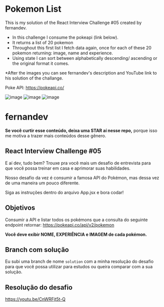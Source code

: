 # Pokemon List

This is my solution of the React Interview Challenge #05 created by fernandev.
- In this challenge I consume the pokeapi (link below).
- It returns a list of 20 pokemon 
- Throughout this first list I fetch data again, once for each of these 20 pokemon returning: image, name and experience. 
- Using state I can sort between alphabetically descending/ ascending or the original format it comes.

*After the images you can see fernandev's description and YouTube link to his solution of the challange.

Poke API: https://pokeapi.co/

![image](https://user-images.githubusercontent.com/109878939/212134680-5da1524b-fcb9-46ae-a874-18b9cd24672c.png)
![image](https://user-images.githubusercontent.com/109878939/212134736-842ed75f-a8c3-4217-b9d9-485f65630871.png)
![image](https://user-images.githubusercontent.com/109878939/212134779-7ef15a7c-af51-44d0-91f3-403df8a0dea9.png)


# fernandev

**Se você curtir esse conteúdo, deixa uma STAR aí nesse repo,** porque isso me motiva a trazer mais conteúdos desse gênero.

## React Interview Challenge #05

E aí dev, tudo bem? Trouxe pra você mais um desafio de entrevista para que você possa treinar em casa e aprimorar suas habilidades.

Nosso desafio da vez é consumir a famosa API do Pokémon, mas dessa vez de uma maneira um pouco diferente.

Siga as instruções dentro do arquivo App.jsx e bora codar!

## Objetivos

Consumir a API e listar todos os pokémons que a consulta do seguinte endpoint retornar:
https://pokeapi.co/api/v2/pokemon

**Você deve exibir NOME, EXPERIÊNCIA e IMAGEM de cada pokémon.**

## Branch com solução

Eu subi uma branch de nome `solution` com a minha resolução do desafio para que você possa utilizar para estudos ou queira comparar com a sua solução.

## Resolução do desafio

https://youtu.be/CnWRFjt5t-Q
